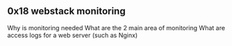 ## 0x18 webstack monitoring
Why is monitoring needed
What are the 2 main area of monitoring
What are access logs for a web server (such as Nginx)
